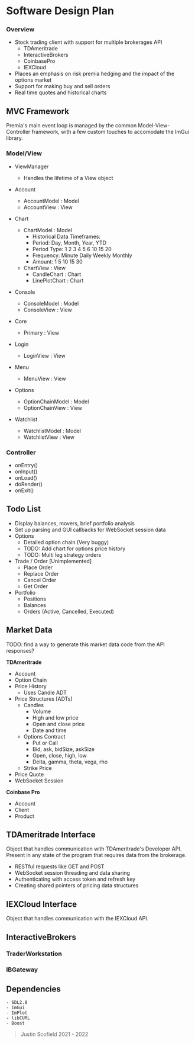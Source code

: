 
# Software Design Plan

### Overview
- Stock trading client with support for multiple brokerages API 
    - TDAmeritrade
    - InteractiveBrokers
    - CoinbasePro
    - IEXCloud
- Places an emphasis on risk premia hedging and the impact of the options market
- Support for making buy and sell orders
- Real time quotes and historical charts

## MVC Framework
Premia's main event loop is managed by the common Model-View-Controller framework, with a few custom touches to accomodate the ImGui library.

### Model/View
- ViewManager
    - Handles the lifetime of a View object

- Account
    - AccountModel : Model
    - AccountView : View
- Chart    
    - ChartModel : Model
        - Historical Data Timeframes:
        - Period: Day, Month, Year, YTD
        - Period Type: 1 2 3 4 5 6 10 15 20
        - Frequency: Minute Daily Weekly Monthly
        - Amount: 1 5 10 15 30
    - ChartView : View  
        - CandleChart : Chart
        - LinePlotChart : Chart
- Console
    - ConsoleModel : Model
    - ConsoleView : View
- Core 
    - Primary : View
- Login
    - LoginView : View
- Menu
    - MenuView : View
- Options
    - OptionChainModel : Model
    - OptionChainView : View
- Watchlist
    - WatchlistModel : Model
    - WatchlistView : View

### Controller
- onEntry()
- onInput()
- onLoad()
- doRender()
- onExit()

## Todo List
- Display balances, movers, brief portfolio analysis 
- Set up parsing and GUI callbacks for WebSocket session data
- Options
	- Detailed option chain (Very buggy)
	- TODO: Add chart for options price history 
	- TODO: Multi leg strategy orders 
- Trade / Order [Unimplemented] 
	- Place Order
	- Replace Order
	- Cancel Order 
	- Get Order
- Portfolio
	- Positions
	- Balances
	- Orders (Active, Cancelled, Executed)
	
## Market Data 

TODO: find a way to generate this market data code from the API responses? 

**TDAmeritrade**
- Account
- Option Chain 
- Price History
	- Uses Candle ADT
- Price Structures [ADTs]
	- Candles
		- Volume
		- High and low price
		- Open and close price
		- Date and time
	- Options Contract
		- Put or Call
		- Bid, ask, bidSize, askSize
		- Open, close, high, low
		- Delta, gamma, theta, vega, rho
	- Strike Price
- Price Quote
- WebSocket Session

**Coinbase Pro**
- Account
- Client
- Product

## TDAmeritrade Interface
Object that handles communication with TDAmeritrade's Developer API. Present in any state of the program that requires data from the brokerage. 
-	RESTful requests like GET and POST 
-	WebSocket session threading and data sharing
-	Authenticating with access token and refresh key
-	Creating shared pointers of pricing data structures 

## IEXCloud Interface
Object that handles communication with the IEXCloud API. 

## InteractiveBrokers

### TraderWorkstation

### IBGateway

## Dependencies
	- SDL2.0
	- ImGui
	- ImPlot
    - libCURL
    - Boost

> Justin Scofield 2021 - 2022
